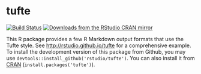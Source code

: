 # tufte

[![Build Status](https://travis-ci.org/rstudio/tufte.svg)](https://travis-ci.org/rstudio/tufte)
[![Downloads from the RStudio CRAN mirror](http://cranlogs.r-pkg.org/badges/tufte)](https://cran.rstudio.org/package=tufte)

This R package provides a few R Markdown output formats that use the Tufte style. See http://rstudio.github.io/tufte for a comprehensive example. To install the development version of this package from Github, you may use `devtools::install_github('rstudio/tufte')`. You can also install it from [CRAN](https://cran.rstudio.org/package=tufte) (`install.packages('tufte')`).
